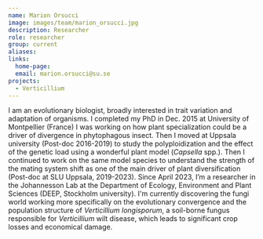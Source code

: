 ```yaml
---
name: Marion Orsucci
image: images/team/marion_orsucci.jpg
description: Researcher
role: researcher
group: current
aliases:
links:
  home-page:
  email: marion.orsucci@su.se
projects:
  - Verticillium
---
```


I am an evolutionary biologist, broadly interested in trait variation and adaptation of organisms. I completed my PhD in Dec. 2015 at University of Montpellier (France) I was working on how plant specialization could be a driver of divergence in phytophagous insect. Then I moved at Uppsala university (Post-doc 2016-2019) to study the polyploidization and the effect of the genetic load using a wonderful plant model (_Capsella_ spp.). Then I continued to work on the same model species to understand the strength of the mating system shift as one of the main driver of plant diversification (Post-doc at SLU Uppsala, 2019-2023). Since April 2023, I’m a researcher in the Johannesson Lab at the Department of Ecology, Environment and Plant Sciences (DEEP, Stockholm university). I'm currently discovering the fungi world working more specifically on the evolutionary convergence and the population structure of _Verticillium longisporum_, a soil-borne fungus responsible for _Verticillium_ wilt disease, which leads to significant crop losses and economical damage.